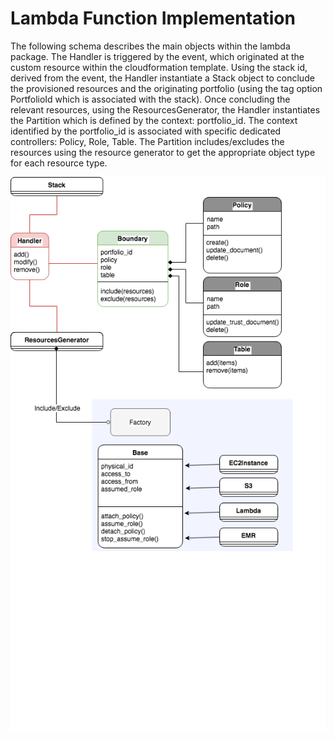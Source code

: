 # Lambda Function Implementation
The following schema describes the main objects within the lambda package.
The Handler is triggered by the event, which originated at the custom resource within the cloudformation template.
Using the stack id, derived from the event, the Handler instantiate a Stack object to conclude the provisioned resources and the originating portfolio (using the tag option PortfolioId which is associated with the stack).
Once concluding the relevant resources, using the ResourcesGenerator, the Handler instantiates the Partition which is defined by the context: portfolio_id.
The context identified by the portfolio_id is associated with specific dedicated controllers: Policy, Role, Table. 
The Partition includes/excludes the resources using the resource generator to get the appropriate object type for each resource type.

![Phase A lambda function UML](../docs/phaseA-lambda-uml.png)

